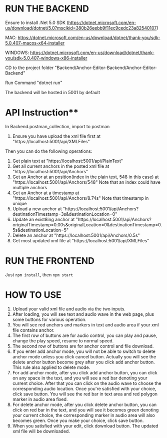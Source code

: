 # RUN THE BACKEND
Ensure to install .Net 5.0 SDK (https://dotnet.microsoft.com/en-us/download/dotnet/5.0?msclkid=380b26eebb9f11ec9cedc23a82540107)

MAC: https://dotnet.microsoft.com/en-us/download/dotnet/thank-you/sdk-5.0.407-macos-x64-installer

WINDOWS: https://dotnet.microsoft.com/en-us/download/dotnet/thank-you/sdk-5.0.407-windows-x86-installer

CD to the project folder "Backend/Anchor-Editor-Backend/Anchor-Editor-Backend"

Run Command "dotnet run"

The backend will be hosted in 5001 by default


# API Instruction**
In Backend.postman_collection, import to postman

1. Ensure you have upload the xml file first at "https://localhost:5001/api/XMLFiles"

Then you can do the following operations:
1. Get plain text at "https://localhost:5001/api/PlainText"
2. Get all current anchors in the posted xml file at "https://localhost:5001/api/Anchors"
3. Get an Anchor at an position(index in the plain text, 548 in this case) at "https://localhost:5001/api/Anchors/548"
	Note that an index could have multiple anchors
4. Get an Anchor at a timestamp at "https://localhost:5001/api/Anchors/8.74s"
	Note that timestamp in unique
5. Upload a new anchor at "https://localhost:5001/api/Anchors?destinationTimestamp=3s&destinationLocation=0"
6. Update an exist8ing anchor at "https://localhost:5001/api/Anchors?originalTimestamp=0.00s&originalLocation=0&destinationTimestamp=0.5s&destinationLocation=5"
6. Delete an anchor at "https://localhost:5001/api/Anchors/0.5s"
7. Get most updated xml file at "https://localhost:5001/api/XMLFiles"


# RUN THE FRONTEND
Just `npm install`, then `npm start`

# HOW TO USE
1. Upload your valid xml file and audio via the two inputs.
2. After loading, you will see text and audio wave in the web page, plus some buttons for various operation.
3. You will see red anchors and markers in text and audio area if your xml file contains anchor.
4. The first row of buttons are for audio control, you can play and pause, change the play speed, resume to normal speed.
5. The second row of buttons are for anchor control and file download. 
6. If you enter add anchor mode, you will not be able to switch to delete anchor mode unless you click cancel button. Actually you will see the delete anchor button become grey after you click add anchor button. This rule also applied to delete mode.
7. For add anchor mode, after you click add anchor button, you can click on any space in the text, and you will see a red bar denoting your current choice. After that you can click on the audio wave to choose the corresponding audio location. Once you're satisfied with your choice, click save button. You will see the red bar in text area and red polygon marker in audio area fixed.
8. For delete anchor mode, after you click delete anchor button, you can click on red bar in the text, and you will see it becomes green denoting your current choice, the corresponding marker in audio area will also becomes green. Once you make your choice, click save button.
9. When you satisfied with your edit, click download button. The updated xml file will be downloaded.


